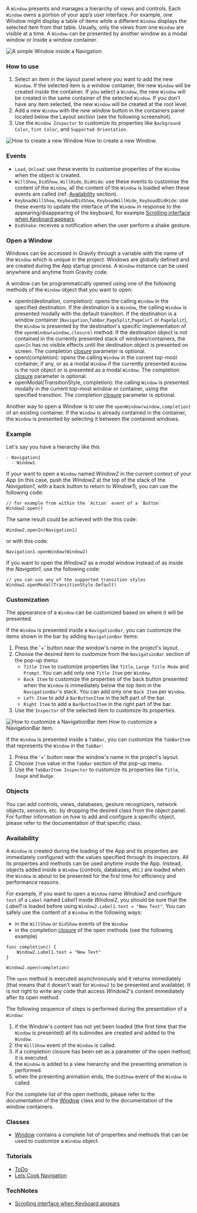 A `Window` presents and manages a hierarchy of views and controls. Each `Window` owns a portion of your app’s user interface. For example, one Window might display a table of items while a different `Window` displays the selected item from that table. Usually, only the views from one `Window` are visible at a time. A `Window` can be presented by another window as a modal window or inside a window container.

![A simple Window inside a Navigation](images/Window_main.png)

### How to use
1. Select an item in the layout panel where you want to add the new `Window`. If the selected item is a window container, the new `Window` will be created inside the container. If you select a `Window`, the new `Window` will be created in the same container of the selected `Window`. If you don’t have any item selected, the new `Window` will be created at the root level.
2. Add a new `Window` with the _new window_ button in the containers panel located below the Layout section (see the following screenshot).
3. Use the `Window Inspector` to customize its properties like `Background Color`, `Tint Color`, and `Supported Orientation`.

![How to create a new Window](images/Window_create.png)
How to create a new Window.

### Events
* `Load`, `Unload`: use these events to customise properties of the `Window` when the object is created.
* `WillShow`, `DidShow`, `WillHide`, `DidHide`: use these events to customise the content of the `Window`, all the content of the `Window` is loaded when these events are called (ref: [Availability](#Availability) section).
* `KeyboadWillShow`, `KeyboadDidShow`, `KeyboadWillHide`, `KeyboadDidHide`: use these events to update the interface of the `Window` in response to the appearing/disappearing of the keyboard, for example [Scrolling interface when Keyboard appears](../technotes/keyboard-avoiding-textfields.html).
* `DidShake`: receives a notification when the user perform a shake gesture.

### Open a Window
Windows can be accessed in Gravity through a variable with the name of the `Window` which is unique in the project. Windows are globally defined and are created during the App startup process. A `Window` instance can be used anywhere and anytime from Gravity code.

A window can be programmatically opened using one of the following methods of the `Window` object that you want to open:
* openIn(destination, completion): opens the calling `Window` in the specified destination. If the destination is a `Window`, the calling `Window` is presented modally with the default transition. If the destination is a window container (`Navigation`,`TabBar`,`PageSplit`,`PageCurl` or `PageSplit`), the `Window` is presented by the destination's specific implementation of the `openWindow(window,closure)` method. If the destination object is not contained in the currently presented stack of windows/containers, the `openIn` has no visible effects until the destination object is presented on screen. The completion [closure](../gravity/closure.html) parameter is optional.
* open(completion): opens the calling `Window` in the current top-most container, if any, or as a modal `Window` if the currently presented `Window` is the root object or is presented as a modal `Window`. The completion [closure](../gravity/closure.html) parameter is optional.
* openModal(TransitionStyle, completion): the calling `Window` is presented modally in the current top-most window or container, using the specified transition. The completion [closure](../gravity/closure.html) parameter is optional.

Another way to open a Window is to use the `openWindow(window,completion)` of an existing container.
If the `Window` is already contained in the container, the `Window` is presented by selecting it between the contained windows.

### Example
Let's say you have a hierarchy like this
```
- Navigation1
  - Window1
```

If your want to open a `Window` named _Window2_ in the current context of your App (in this case, push the _Window2_ at the top of the stack of the _Navigation1_, with a back button to return to _Window1_), you can use the following code:
```
// for example from within the `Action` event of a `Button`
Window2.open()
```

The same result could be achieved with the this code:
```
Window2.openIn(Navigation1)
```

or with this code:
```
Navigation1.openWindow(Window2)
```

If you want to open the _Window2_ as a modal window instead of as inside the _Navigatin1_, use the following code:
```
// you can use any of the supported transition styles
Window2.openModal(TransitionStyle.Default)
```

### Customization
The appearance of a `Window` can be customized based on where it will be presented.

If the `Window` is presented inside a `NavigationBar`, you can customize the items shown in the bar by adding `NavigationBar` items:
1. Press the '+' button near the window's name in the project's layout.
2. Choose the desired item to customize from the `NavigationBar` section of the pop-up menu:
	* `Title Item` to customize properties like `Title`, `Large Title Mode` and `Prompt`. You can add only one `Title Item` per `Window`.
	* `Back Item` to customize the properties of the back button presented when the `Window` is immediately below the top item in the `NavigationBar`'s stack. You can add only one `Back Item` per `Window`.
	* `Left Item` to add a `BarButtonItem` in the left part of the bar.
	* `Right Item` to add a `BarButtonItem` in the right part of the bar.
3. Use the `Inspector` of the selected item to customize its properties.

![How to customize a NavigationBar item](images/Window_navBarItem.png)
How to customize a NavigationBar item.

If the `Window` is presented inside a `TabBar`, you can customize the `TabBarItem` that represents the `Window` in the `TabBar`:
1. Press the '+' button near the window's name in the project's layout.
2. Choose `Item` value in the `TabBar` section of the pop-up menu.
3. Use the `TabBarItem Inspector` to customize its properties like `Title`, `Image` and `Badge`.

### Objects
You can add controls, views, databases, gesture recognizers, network objects, sensors, etc. by dropping the desired class from the object panel. For further information on how to add and configure a specific object, please refer to the documentation of that specific class.

### <a id="Availability"></a>Availability
A `Window` is created during the loading of the App and its properties are immediately configured with the values specified through its inspectors. All its properties and methods can be used anytime inside the App.
Instead, objects added inside a `Window` (controls, databases, etc.) are loaded when the `Window` is about to be presented for the first time for efficiency and performance reasons.

For example, if you want to open a `Window` name _Window2_ and configure `text` of a `Label` named _Label1_ inside _Window2_, you should be sure that the _Label1_ is loaded before using `Window2.Label1.text = "New Text"`.
You can safely use the content of a `Window` in the following ways:
* in the `WillShow` or `DidShow` events of the `Window`
* in the completion [closure](../gravity/closure.html) of the open methods (see the following example)

```
func completion() {
	Window2.Label1.text = "New Text"
}

Window2.open(completion)
```

The `open` method is executed asynchronously and it returns immediately (that means that it doesn't wait for `Window2` to be presented and available). It is not right to write any code that access _Window2_'s content immediately after its open method.

The following sequence of steps is performed during the presentation of a `Window`:
1. if the Window's content has not yet been loaded (the first time that the `Window` is presented) all its subnodes are created and added to the `Window`.
2. the `WillShow` event of the `Window` is called.
3. if a completion closure has been set as a parameter of the open method, it is executed.
4. the `Window` is added to a view hierarchy and the presenting animation is performed.
5. when the presenting animation ends, the `DidShow` event of the `Window` is called.

For the complete list of the open methods, please refer to the documentation of the [Window](../classes/Window.html) class and to the documentation of the window containers.

### Classes
- [Window](../classes/Window.html) contains a complete list of properties and methods that can be used to customize a `Window` object.

### Tutorials
- [ToDo](../tutorials/todo.html)
- [Lets Cook Navigation](../tutorials/lets-cook-nav.html)

### TechNotes
- [Scrolling interface when Keyboard appears](../technotes/keyboard-avoiding-textfields.html)
